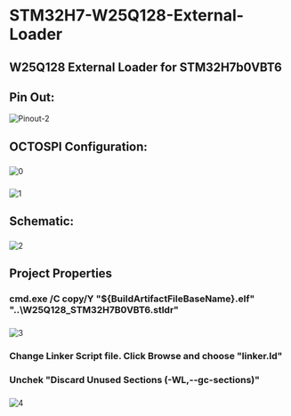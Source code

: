 # STM32H7-W25Q128-External-Loader
## W25Q128 External Loader for STM32H7b0VBT6

## Pin Out:

![Pinout-2](https://github.com/bakhshipoor/STM32H7-W25Q128-External-Loader/assets/2270529/d1cc357a-50b5-40d9-8fa4-2ca9d6f9822a)

## OCTOSPI Configuration:
### 
### 
![0](https://github.com/bakhshipoor/STM32H7-W25Q128-External-Loader/assets/2270529/8050c96c-6ed4-4136-bfa5-3006840a31ff)
### 
![1](https://github.com/bakhshipoor/STM32H7-W25Q128-External-Loader/assets/2270529/802ea2a7-18bd-4b90-9ce0-3fa0a892e061)

## Schematic:
### 
### 
![2](https://github.com/bakhshipoor/STM32H7-W25Q128-External-Loader/assets/2270529/f2cebaa4-2a4b-461a-8db6-e9037db31386)

## Project Properties
### cmd.exe /C copy/Y "${BuildArtifactFileBaseName}.elf" "..\W25Q128_STM32H7B0VBT6.stldr"
###
![3](https://github.com/bakhshipoor/STM32H7-W25Q128-External-Loader/assets/2270529/558aa98c-c969-4c67-9065-412d4892bd8a)
###
### 
### 
### Change Linker Script file. Click Browse and choose "linker.ld"
### Unchek "Discard Unused Sections (-WL,--gc-sections)"
###
![4](https://github.com/bakhshipoor/STM32H7-W25Q128-External-Loader/assets/2270529/3cc9c5a8-c4b7-4ae5-b78f-5ebd7b74bf25)

